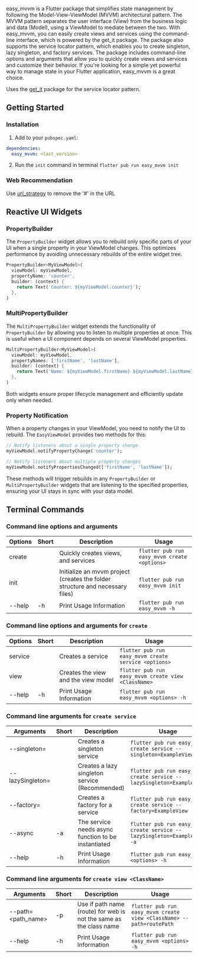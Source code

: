 easy_mvvm is a Flutter package that simplifies state management by following the Model-View-ViewModel (MVVM) architectural pattern. The MVVM pattern separates the user interface (View) from the business logic and data (Model), using a ViewModel to mediate between the two. With easy_mvvm, you can easily create views and services using the command-line interface, which is powered by the get_it package. The package also supports the service locator pattern, which enables you to create singleton, lazy singleton, and factory services. The package includes command-line options and arguments that allow you to quickly create views and services and customize their behavior. If you're looking for a simple yet powerful way to manage state in your Flutter application, easy_mvvm is a great choice.

Uses the [get_it](https://pub.dev/packages/get_it) package for the service locator pattern.

## Getting Started

### Installation

1) Add to your `pubspec.yaml`:

```yaml
dependencies:
  easy_mvvm: <last_version>
```

2) Run the `init` command in terminal `flutter pub run easy_mvvm init`

### Web Recommendation

Use [url_strategy](https://pub.dev/packages/url_strategy) to remove the '#' in the URL

## Reactive UI Widgets

### PropertyBuilder

The `PropertyBuilder` widget allows you to rebuild only specific parts of your UI when a single property in your ViewModel changes. This optimizes performance by avoiding unnecessary rebuilds of the entire widget tree.
```dart
PropertyBuilder<MyViewModel>(
  viewModel: myViewModel,
  propertyName: 'counter',
  builder: (context) {
    return Text('Counter: ${myViewModel.counter}');
  },
)
```

### MultiPropertyBuilder
The `MultiPropertyBuilder` widget extends the functionality of `PropertyBuilder` by allowing you to listen to multiple properties at once. This is useful when a UI component depends on several ViewModel properties.
```dart
MultiPropertyBuilder<MyViewModel>(
  viewModel: myViewModel,
  propertyNames: ['firstName', 'lastName'],
  builder: (context) {
    return Text('Name: ${myViewModel.firstName} ${myViewModel.lastName}');
  },
)
```
Both widgets ensure proper lifecycle management and efficiently update only when needed.

### Property Notification
When a property changes in your ViewModel, you need to notify the UI to rebuild. The `EasyViewModel` provides two methods for this:
```dart
// Notify listeners about a single property change
myViewModel.notifyPropertyChange('counter');

// Notify listeners about multiple property changes
myViewModel.notifyPropertiesChanged(['firstName', 'lastName']);
```
These methods will trigger rebuilds in any `PropertyBuilder` or `MultiPropertyBuilder` widgets that are listening to the specified properties, ensuring your UI stays in sync with your data model.

## Terminal Commands

### Command line options and arguments

| Options | Short | Description                                                                   | Usage                                        |
|---------|-------|-------------------------------------------------------------------------------|----------------------------------------------|
| create  |       | Quickly creates views, and services                                           | `flutter pub run easy_mvvm create <options>`             |
| init    |       | Initialize an mvvm project (creates the folder structure and necessary files) | `flutter pub run easy_mvvm init` |
| --help  | -h    | Print Usage Information                                                       | `flutter pub run easy_mvvm -h`     |

### Command line options and arguments for `create`
| Options | Short | Description                         | Usage                                                |
|---------|-------|-------------------------------------|------------------------------------------------------|
| service |       | Creates a service                   | `flutter pub run easy_mvvm create service <options>` |
| view    |       | Creates the view and the view model | `flutter pub run easy_mvvm create view <ClassName>`  |
| --help  | -h    | Print Usage Information             | `flutter pub run easy_mvvm <options> -h`             |

### Command line arguments for `create service`
| Arguments                   | Short | Description                                         | Usage                                                                     |
|-----------------------------|-------|-----------------------------------------------------|---------------------------------------------------------------------------|
| --singleton=<ClassName>     |       | Creates a singleton service                         | `flutter pub run easy_mvvm create service --singleton=ExampleView`        |
| --lazySingleton=<ClassName> |       | Creates a lazy singleton service (Recommended)      | `flutter pub run easy_mvvm create service --lazySingleton=ExampleView`    |
| --factory=<ClassName>       |       | Creates a factory for a service                     | `flutter pub run easy_mvvm create service --factory=ExampleView`          |
| --async                     | -a    | The service needs async function to be instantiated | `flutter pub run easy_mvvm create service --lazySingleton=ExampleView -a` |
| --help                      | -h    | Print Usage Information                             | `flutter pub run easy_mvvm <options> -h`                                  |

### Command line arguments for `create view <ClassName>`

| Arguments                   | Short | Description                                                        | Usage                                                               |
|-----------------------------|-------|--------------------------------------------------------------------|---------------------------------------------------------------------|
| --path=<path_name>          | -p    | Use if path name (route) for web is not the same as the class name | `flutter pub run easy_mvvm create view <ClassName> --path=routePath` |
| --help                      | -h    | Print Usage Information                                            | `flutter pub run easy_mvvm <options> -h`                            |
